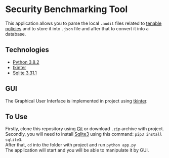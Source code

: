 # Security Benchmarking Tool

This application allows you to parse the local `.audit` files related to [tenable policies](https://www.tenable.com/downloads/download-all-compliance-audit-files) and to store it into `.json` file and after that to convert it into a database.

## Technologies

* [Python 3.8.2](https://www.python.org/downloads/release/python-382/)
* [tkinter](https://docs.python.org/3/library/tkinter.html)
* [Sqlite 3.31.1](https://www.sqlite.org/releaselog/3_31_1.html)

## GUI

The Graphical User Interface is implemented in project using [tkinter](https://docs.python.org/3/library/tkinter.html).
## To Use

Firstly, clone this repository using [Git](https://git-scm.com) or download `.zip` archive with project.  
Secondly, you will need to install [Sqlite3](https://www.sqlite.org/releaselog/3_31_1.html) using this command: `pip3 install sqlite3`.  
After that, `cd` into the folder with project and run `python app.py`  
The application will start and you will be able to manipulate it by GUI. 
